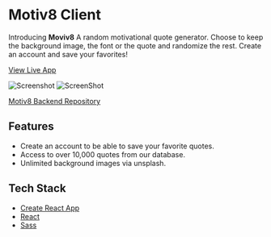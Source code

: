 # Motiv8 Client


Introducing **Moviv8** A random motivational quote generator. Choose to keep the background image, the font or the quote and randomize the rest. Create an account and save your favorites!

[View Live App](https://motiv8.ryancahela.now.sh)

![Screenshot](https://i.imgur.com/4BvkqPU.png)
![ScreenShot](https://i.imgur.com/iHBvSDF.png)

[Motiv8 Backend Repository](https://github.com/RyanCahela/Motiv8-backend)


## Features

- Create an account to be able to save your favorite quotes.
- Access to over 10,000 quotes from our database.
- Unlimited background images via unsplash.

## Tech Stack
- [Create React App](https://github.com/facebook/create-react-app)
- [React](https://github.com/facebook/react)
- [Sass](https://sass-lang.com)

